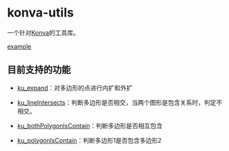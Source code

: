 # konva-utils
一个针对[Konva](https://konvajs.org/)的工具库。


[example](https://stackblitz.com/edit/vitejs-vite-4rdvwl?file=src%2Fmain.ts)


## 目前支持的功能

- [ku_expand](https://github.com/Awu1227/konva-utils/blob/b_1.2/src/utils/expand/index.ts#L14)：对多边形的点进行内扩和外扩

- [ku_lineIntersects](https://github.com/Awu1227/konva-utils/blob/b_1.3/src/intersects/index.ts#L15)：判断多边形是否相交，当两个图形是包含关系时，判定不相交。

- [ku_bothPolygonIsContain](https://github.com/Awu1227/konva-utils/blob/b_1.3/src/intersects/index.ts#L47)：判断多边形是否相互包含

- [ku_polygonIsContain](https://github.com/Awu1227/konva-utils/blob/b_1.3/src/intersects/index.ts#L47)：判断多边形1是否包含多边形2

